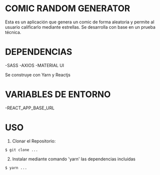 # COMIC RANDOM GENERATOR
Esta es un aplicación que genera un comic de forma aleatoria y permite al usuario calificarlo mediante estrellas.
Se desarrolla con base en un prueba técnica.

# DEPENDENCIAS
-SASS
-AXIOS
-MATERIAL UI

Se construye con Yarn y Reactjs

# VARIABLES DE ENTORNO
-REACT_APP_BASE_URL

# USO

1. Clonar el Repositorio: 
```
$ git clone ...
```
2. Instalar mediante comando 'yarn' las dependencias incluidas
```
$ yarn ...
```

